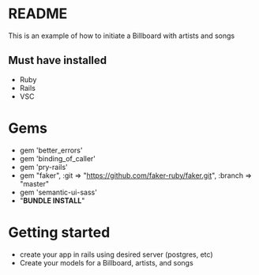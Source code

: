 # README
This is an example of how to initiate a Billboard with artists and songs

## Must have installed
* Ruby
* Rails
* VSC 

# Gems
* gem 'better_errors'
* gem 'binding_of_caller'
* gem 'pry-rails'
* gem "faker", :git => "https://github.com/faker-ruby/faker.git", :branch => "master"
* gem 'semantic-ui-sass'
* "**BUNDLE INSTALL**"

# Getting started
* create your app in rails using desired server (postgres, etc)
* Create your models for a Billboard, artists, and songs


